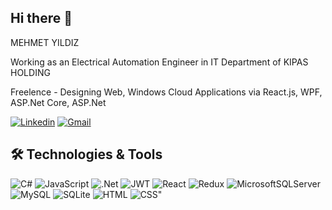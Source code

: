 ## Hi there 👋

MEHMET YILDIZ 

Working as an Electrical Automation Engineer in IT Department of KIPAS HOLDING  

Freelence - Designing Web, Windows Cloud Applications via React.js, WPF, ASP.Net Core, ASP.Net

[![Linkedin](https://img.shields.io/badge/linkedin-%230077B5.svg?style=for-the-badge&logo=linkedin&logoColor=white)](https://www.linkedin.com/in/mehmet-yildiz-716814196/) [![Gmail](https://img.shields.io/badge/Gmail-D14836?style=for-the-badge&logo=gmail&logoColor=white)](mailto:yildiz655@gmail.com) 

## 🛠 Technologies & Tools

![C#](https://img.shields.io/badge/c%23-%23239120.svg?style=for-the-badge&logo=c-sharp&logoColor=white) ![JavaScript](https://img.shields.io/badge/javascript-%23323330.svg?style=for-the-badge&logo=javascript&logoColor=%23F7DF1E) ![.Net](https://img.shields.io/badge/.NET-5C2D91?style=for-the-badge&logo=.net&logoColor=white) ![JWT](https://img.shields.io/badge/JWT-black?style=for-the-badge&logo=JSON%20web%20tokens) ![React](https://img.shields.io/badge/react-%2320232a.svg?style=for-the-badge&logo=react&logoColor=%2361DAFB) ![Redux](https://img.shields.io/badge/redux-%23593d88.svg?style=for-the-badge&logo=redux&logoColor=white) ![MicrosoftSQLServer](https://img.shields.io/badge/Microsoft%20SQL%20Sever-CC2927?style=for-the-badge&logo=microsoft%20sql%20server&logoColor=white) ![MySQL](https://img.shields.io/badge/mysql-%2300f.svg?style=for-the-badge&logo=mysql&logoColor=white) ![SQLite](https://img.shields.io/badge/sqlite-%2307405e.svg?style=for-the-badge&logo=sqlite&logoColor=white) ![HTML](https://img.shields.io/badge/HTML-239120?style=for-the-badge&logo=html5&logoColor=white) ![CSS"](https://img.shields.io/badge/CSS-239120?&style=for-the-badge&logo=css3&logoColor=white)  











